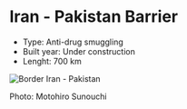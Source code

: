# Iran - Pakistan Barrier
* Type: Anti-drug smuggling
* Built year: Under construction
* Lenght: 700 km 

![Border Iran - Pakistan](http://c2.staticflickr.com/4/3418/3360260590_ceff738ebb_b.jpg)

Photo: Motohiro Sunouchi
